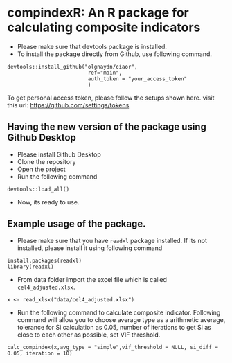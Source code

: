 # compindexR: An R package for calculating composite indicators


- Please make sure that devtools package is installed.
- To install the package directly from Github, use following command. 

```
devtools::install_github("olgnaydn/ciaor",
                          ref="main",
                          auth_token = "your_access_token"
                          )
```

To get personal access token, please follow the setups shown here. visit this url: https://github.com/settings/tokens

## Having the new version of the package using Github Desktop

- Please install Github Desktop
- Clone the repository
- Open the project
- Run the following command

```
devtools::load_all()
```
- Now, its ready to use.

## Example usage of the package.

- Please make sure that you have `readxl` package installed. If its not installed, please install it using following command

```
install.packages(readxl)
library(readxl)
```
- From data folder import the excel file which is called `cel4_adjusted.xlsx`.
```
x <- read_xlsx("data/cel4_adjusted.xlsx")
```
- Run the following command to calculate composite indicator. Following command will allow you to choose average type as a arithmetic average, tolerance for Si calculation as 0.05, number of iterations to get Si as close to each other as possible, set VIF threshold. 

```
calc_compindex(x,avg_type = "simple",vif_threshold = NULL, si_diff = 0.05, iteration = 10)
```




